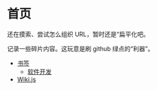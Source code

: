 <!-- TITLE: Home -->
<!-- SUBTITLE: Wiki 首页 -->

# 首页
还在摸索、尝试怎么组织 URL，暂时还是“扁平化吧。

记录一些碎片内容。这玩意是刷 github 绿点的“利器”。

* [书签](/bookmarks)
	* [软件开发](/bookmarks/software-development)
* [Wiki.js](/wiki-js)


